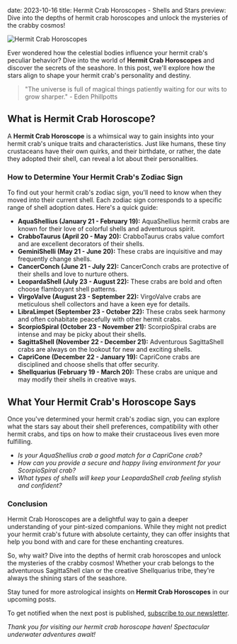 date: 2023-10-16
title: Hermit Crab Horoscopes - Shells and Stars
preview: Dive into the depths of hermit crab horoscopes and unlock the mysteries of the crabby cosmos!

![Hermit Crab Horoscopes](https://example.com/hermit-crab-horoscope-image.jpg)

Ever wondered how the celestial bodies influence your hermit crab's peculiar behavior? Dive into the world of **Hermit Crab Horoscopes** and discover the secrets of the seashore. In this post, we'll explore how the stars align to shape your hermit crab's personality and destiny.

> "The universe is full of magical things patiently waiting for our wits to grow sharper." - Eden Phillpotts


## What is Hermit Crab Horoscope?

A **Hermit Crab Horoscope** is a whimsical way to gain insights into your hermit crab's unique traits and characteristics. Just like humans, these tiny crustaceans have their own quirks, and their birthdate, or rather, the date they adopted their shell, can reveal a lot about their personalities.

### How to Determine Your Hermit Crab's Zodiac Sign

To find out your hermit crab's zodiac sign, you'll need to know when they moved into their current shell. Each zodiac sign corresponds to a specific range of shell adoption dates. Here's a quick guide:

- **AquaShellius (January 21 - February 19):** AquaShellius hermit crabs are known for their love of colorful shells and adventurous spirit.
- **CrabboTaurus (April 20 - May 20):** CrabboTaurus crabs value comfort and are excellent decorators of their shells.
- **GeminiShelli (May 21 - June 20):** These crabs are inquisitive and may frequently change shells.
- **CancerConch (June 21 - July 22):** CancerConch crabs are protective of their shells and love to nurture others.
- **LeopardaShell (July 23 - August 22):** These crabs are bold and often choose flamboyant shell patterns.
- **VirgoValve (August 23 - September 22):** VirgoValve crabs are meticulous shell collectors and have a keen eye for details.
- **LibraLimpet (September 23 - October 22):** These crabs seek harmony and often cohabitate peacefully with other hermit crabs.
- **ScorpioSpiral (October 23 - November 21):** ScorpioSpiral crabs are intense and may be picky about their shells.
- **SagittaShell (November 22 - December 21):** Adventurous SagittaShell crabs are always on the lookout for new and exciting shells.
- **CapriCone (December 22 - January 19):** CapriCone crabs are disciplined and choose shells that offer security.
- **Shellquarius (February 19 - March 20):** These crabs are unique and may modify their shells in creative ways.

## What Your Hermit Crab's Horoscope Says

Once you've determined your hermit crab's zodiac sign, you can explore what the stars say about their shell preferences, compatibility with other hermit crabs, and tips on how to make their crustaceous lives even more fulfilling.

- *Is your AquaShellius crab a good match for a CapriCone crab?*
- *How can you provide a secure and happy living environment for your ScorpioSpiral crab?*
- *What types of shells will keep your LeopardaShell crab feeling stylish and confident?*

### Conclusion

Hermit Crab Horoscopes are a delightful way to gain a deeper understanding of your pint-sized companions. While they might not predict your hermit crab's future with absolute certainty, they can offer insights that help you bond with and care for these enchanting creatures.

So, why wait? Dive into the depths of hermit crab horoscopes and unlock the mysteries of the crabby cosmos! Whether your crab belongs to the adventurous SagittaShell clan or the creative Shellquarius tribe, they're always the shining stars of the seashore.

Stay tuned for more astrological insights on **Hermit Crab Horoscopes** in our upcoming posts.

To get notified when the next post is published, [subscribe to our newsletter](#).

_Thank you for visiting our hermit crab horoscope haven! Spectacular underwater adventures await!_
